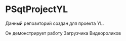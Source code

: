 # PSqtProjectYL
 Данный репозиторий создан для проекта YL.

Он демонстрирует работу Загрузчика Видеороликов
